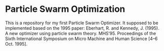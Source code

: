 # Particle Swarm Optimization
This is a repository for my first Particle Swarm Optimizer.
It supposed to be implemented based on the 1995 paper:
Eberhart, R. and Kennedy, J. (1995). A new optimizer using particle swarm theory. MHS’95. Proceedings of the Sixth International Symposium on Micro Machine and Human Science [4–6 Oct. 1995].